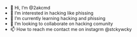 - 👋 Hi, I’m @2akcmd
- 👀 I’m interested in hacking like phissing
- 🌱 I’m currently learning hacking and phissing
- 💞️ I’m looking to collaborate on hacking comunity
- 📫 How to reach me contact me on instagrm @stckywcky

<!---
2akcmd/2akcmd is a ✨ special ✨ repository because its `README.md` (this file) appears on your GitHub profile.
You can click the Preview link to take a look at your changes.
--->
